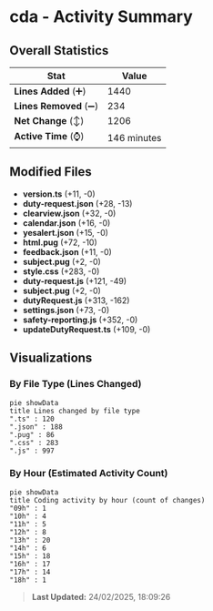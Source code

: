 # cda - Activity Summary 

## Overall Statistics

| Stat                   | Value                                                             |
| ---------------------- | ----------------------------------------------------------------- |
| **Lines Added** (➕)   | 1440                                          |
| **Lines Removed** (➖) | 234                                        |
| **Net Change** (↕)    | 1206                |
| **Active Time** (⌚)   | 146 minutes |


## Modified Files
- **version.ts** (+11, -0)
- **duty-request.json** (+28, -13)
- **clearview.json** (+32, -0)
- **calendar.json** (+16, -0)
- **yesalert.json** (+15, -0)
- **html.pug** (+72, -10)
- **feedback.json** (+11, -0)
- **subject.pug** (+2, -0)
- **style.css** (+283, -0)
- **duty-request.js** (+121, -49)
- **subject.pug** (+2, -0)
- **dutyRequest.js** (+313, -162)
- **settings.json** (+73, -0)
- **safety-reporting.js** (+352, -0)
- **updateDutyRequest.ts** (+109, -0)

## Visualizations

### By File Type (Lines Changed)

```mermaid
pie showData
title Lines changed by file type
".ts" : 120
".json" : 188
".pug" : 86
".css" : 283
".js" : 997
```

### By Hour (Estimated Activity Count)

```mermaid
pie showData
title Coding activity by hour (count of changes)
"09h" : 1
"10h" : 4
"11h" : 5
"12h" : 8
"13h" : 20
"14h" : 6
"15h" : 18
"16h" : 17
"17h" : 14
"18h" : 1
```


> **Last Updated:** 24/02/2025, 18:09:26